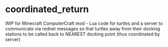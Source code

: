 # coordinated_return
WIP for Minecraft ComputerCraft mod - Lua code for turtles and a server to communicate via rednet messages so that turtles away from their docking stations to be called back to NEAREST docking point (thus coordinated by server)
